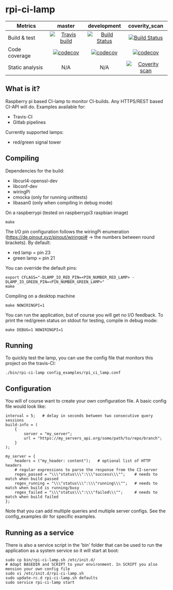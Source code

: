 # rpi-ci-lamp

| Metrics         | master        | development   | coverity_scan |
| --------------- |:-------------:|:-------------:|:-------------:|
| Build & test    | [![Travis build](https://travis-ci.org/maartenvds/rpi-ci-lamp.svg?branch=master)](https://travis-ci.org/maartenvds/rpi-ci-lamp) | [![Build Status](https://travis-ci.org/maartenvds/rpi-ci-lamp.svg?branch=development)](https://travis-ci.org/maartenvds/rpi-ci-lamp) | [![Build Status](https://travis-ci.org/maartenvds/rpi-ci-lamp.svg?branch=coverity_scan)](https://travis-ci.org/maartenvds/rpi-ci-lamp) |
| Code coverage   | [![codecov](https://codecov.io/gh/maartenvds/rpi-ci-lamp/branch/master/graph/badge.svg)](https://codecov.io/gh/maartenvds/rpi-ci-lamp/branch/master) | [![codecov](https://codecov.io/gh/maartenvds/rpi-ci-lamp/branch/development/graph/badge.svg)](https://codecov.io/gh/maartenvds/rpi-ci-lamp/branch/development) | [![codecov](https://codecov.io/gh/maartenvds/rpi-ci-lamp/branch/coverity_scan/graph/badge.svg)](https://codecov.io/gh/maartenvds/rpi-ci-lamp/branch/coverity_scan)
| Static analysis | N/A           | N/A           | [![Coverity scan](https://scan.coverity.com/projects/12311/badge.svg)](https://scan.coverity.com/projects/maartenvds-rpi-ci-lamp) |

## What is it?
Raspberry pi based CI-lamp to monitor CI-builds. Any HTTPS/REST based CI-API will do.
Examples available for:
* Travis-CI
* Gitlab pipelines

Currently supported lamps:
* red/green signal tower

## Compiling

Dependencies for the build:
- libcurl4-openssl-dev
- libconf-dev
- wiringPi
- cmocka (only for running unittests)
- libasan0 (only when compiling in debug mode)

On a raspberrypi (tested on raspberrypi3 raspbian image)

    make
  
The I/O pin configuration follows the wiringPi enumeration (https://de.pinout.xyz/pinout/wiringpi# -> the numbers between round brackets). By default:
* red lamp = pin 23
* green lamp = pin 21

You can override the default pins:

    export CFLAGS="-DLAMP_IO_RED_PIN=<PIN_NUMBER_RED_LAMP> -DLAMP_IO_GREEN_PIN=<PIN_NUMBER_GREEN_LAMP>"
    make
  
Compiling on a desktop machine

    make NOWIRINGPI=1
  
You can run the application, but of course you will get no I/O feedback. To print the red/green status on stdout for testing, compile in debug mode:

    make DEBUG=1 NOWIRINGPI=1
    
## Running

To quickly test the lamp, you can use the config file that monitors this project on the travis-CI:

    ./bin/rpi-ci-lamp config_examples/rpi_ci_lamp.conf

## Configuration

You will of course want to create your own configuration file. A basic config file would look like:
  
    interval = 5;   # delay in seconds between two consecutive query sessions
    build-info = (
        {
            server = "my_server";
            url = "https://my_servers_api.org/some/path/to/repo/branch";
        }
    );

    my_server = {
        headers = ("my_header: content");   # optional list of HTTP headers
        # regular expressions to parse the response from the CI-server
        regex_passed = "\\\"status\\\":\\\"success\\\"";    # needs to match when build passed
        regex_running = "\\\"status\\\":\\\"running\\\"";   # needs to match when build is running/busy
        regex_failed = "\\\"status\\\":\\\"failed\\\"";     # needs to match when build failed
    };
    
Note that you can add multiple queries and multiple server configs. See the config_examples dir for specific examples.

## Running as a service

There is also a service script in the 'bin' folder that can be used to run the application as a system service so it will start at boot:

    sudo cp bin/rpi-ci-lamp.sh /etc/init.d/
    # Adapt BASEDIR and SCRIPT to your environment. In SCRIPT you also mension your own config file
    sudo vi /etc/init.d/rpi-ci-lamp.sh
    sudo update-rc.d rpi-ci-lamp.sh defaults
    sudo service rpi-ci-lamp start
    
